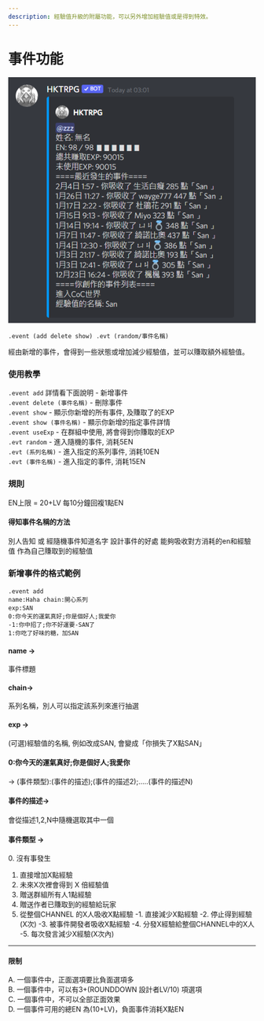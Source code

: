 ```yaml
---
description: 經驗值升級的附屬功能，可以另外增加經驗值或是得到特效。
---
```


# 事件功能

![](<../../.gitbook/assets/image (31).png>)

`.event (add delete show) .evt (random/事件名稱)`

經由新增的事件，會得到一些狀態或增加減少經驗值，並可以賺取額外經驗值。

### 使用教學

`.event add` 詳情看下面說明 - 新增事件 \
`.event delete (事件名稱)` - 刪除事件 \
`.event show` - 顯示你新增的所有事件, 及賺取了的EXP \
`.event show (事件名稱)` - 顯示你新增的指定事件詳情 \
`.event useExp` - 在群組中使用, 將會得到你賺取的EXP\
`.evt random` - 進入隨機的事件, 消耗5EN \
`.evt (系列名稱)` - 進入指定的系列事件, 消耗10EN \
`.evt (事件名稱)` - 進入指定的事件, 消耗15EN

### 規則

EN上限 = 20+LV 每10分鐘回複1點EN

#### 得知事件名稱的方法

別人告知 或 經隨機事件知道名字 設計事件的好處 能夠吸收對方消耗的en和經驗值 作為自己賺取到的經驗值

### 新增事件的格式範例

`.event add` \
`name:Haha chain:開心系列` \
`exp:SAN`\
`0:你今天的運氣真好;你是個好人;我愛你` \
`-1:你中招了;你不好運要-SAN了` \
`1:你吃了好味的糖，加SAN`

#### name ->&#x20;

事件標題&#x20;

#### chain->&#x20;

系列名稱，別人可以指定該系列來進行抽選&#x20;

#### exp ->&#x20;

(可選)經驗值的名稱, 例如改成SAN, 會變成「你損失了X點SAN」&#x20;

#### 0:你今天的運氣真好;你是個好人;我愛你&#x20;

\-> (事件類型):(事件的描述);(事件的描述2);.....(事件的描述N)&#x20;

#### 事件的描述->

會從描述1,2,N中隨機選取其中一個

#### 事件類型 ->&#x20;

&#x20; 0\. 沒有事發生

1. 直接增加X點經驗
2. 未來X次裡會得到 X 倍經驗值
3. 贈送群組所有人1點經驗
4. 贈送作者已賺取到的經驗給玩家
5. 從整個CHANNEL 的X人吸收X點經驗 -1. 直接減少X點經驗 -2. 停止得到經驗(X次) -3. 被事件開發者吸收X點經驗 -4. 分發X經驗給整個CHANNEL中的X人 -5. 每次發言減少X經驗(X次內)

***

#### 限制

A. 一個事件中，正面選項要比負面選項多 \
B. 一個事件中，可以有3+(ROUNDDOWN 設計者LV/10) 項選項 \
C. 一個事件中，不可以全部正面效果 \
D. 一個事件可用的總EN 為(10+LV)，負面事件消耗X點EN
